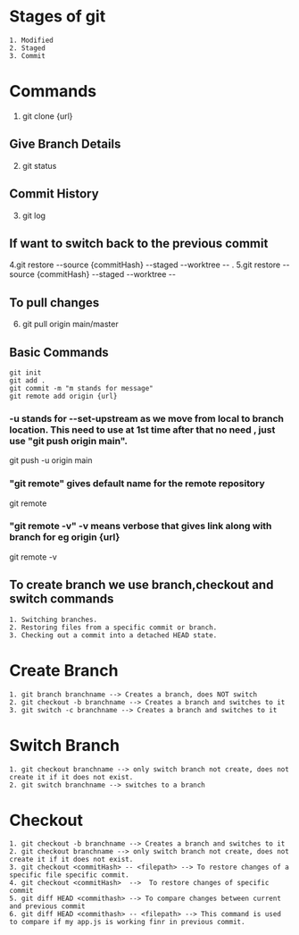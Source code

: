 # Stages of git
```
1. Modified
2. Staged
3. Commit
```
# Commands
1. git clone {url}

## Give Branch Details
2. git status 

## Commit History
3. git log

## If want to switch back to the previous commit
4.git restore --source {commitHash} --staged --worktree -- .
5.git restore --source {commitHash} --staged --worktree -- <filename>

## To pull changes
6. git pull origin main/master

## Basic Commands
```
git init
git add .
git commit -m "m stands for message"
git remote add origin {url}
```
### -u stands for --set-upstream as we move from local to branch location. This need to use at 1st time after that no need , just use "git push origin main".
git push -u origin main 

### "git remote" gives default name for the remote repository
git remote 

### "git remote -v" -v means verbose that gives link along with branch for eg origin {url}
git remote -v

## To create branch we use branch,checkout and switch commands 
```
1. Switching branches.
2. Restoring files from a specific commit or branch.
3. Checking out a commit into a detached HEAD state.
```
# Create Branch
```
1. git branch branchname --> Creates a branch, does NOT switch	
2. git checkout -b branchname --> Creates a branch and switches to it 
3. git switch -c branchname --> Creates a branch and switches to it
```
# Switch Branch
```
1. git checkout branchname --> only switch branch not create, does not create it if it does not exist.
2. git switch branchname --> switches to a branch
```
# Checkout
```
1. git checkout -b branchname --> Creates a branch and switches to it
2. git checkout branchname --> only switch branch not create, does not create it if it does not exist.
3. git checkout <commitHash> -- <filepath> --> To restore changes of a specific file specific commit.
4. git checkout <commitHash>  -->  To restore changes of specific commit
5. git diff HEAD <commithash> --> To compare changes between current and previous commit
6. git diff HEAD <commithash> -- <filepath> --> This command is used to compare if my app.js is working finr in previous commit.
```
   
